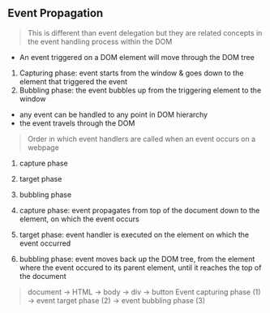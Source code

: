## Event Propagation 

> This is different than event delegation but they are related concepts in the event handling process within the DOM
- An event triggered on a DOM element will move through the DOM tree
1. Capturing phase: event starts from the window & goes down to the element that triggered the event
2. Bubbling phase: the event bubbles up from the triggering element to the window
- any event can be handled to any point in DOM hierarchy 
- the event travels through the DOM

> Order in which event handlers are called when an event occurs on a webpage
1. capture phase
2. target phase
3. bubbling phase

1. capture phase: event propagates from top of the document down to the element, on which the event occurs
2. target phase: event handler is executed on the element on which the event occurred 
3. bubbling phase: event moves back up the DOM tree, from the element where the event occured to its parent element, until it reaches the top of the document

> document -> HTML -> body -> div -> button
> Event capturing phase (1) -> event target phase (2) -> event bubbling phase (3)